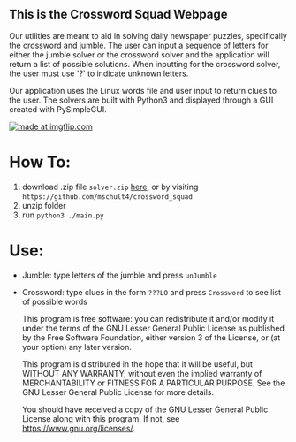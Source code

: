 ## This is the Crossword Squad Webpage

Our utilities are meant to aid in solving daily newspaper puzzles, specifically the crossword and jumble. The user can input a sequence of letters for either the jumble solver or the crossword solver and the application will return a list of possible solutions. When inputting for the crossword solver, the user must use '?' to indicate unknown letters. 


Our application uses the Linux words file and user input to return clues to the user. The solvers are built with Python3 and displayed through a GUI created with PySimpleGUI.  

<a href="https://imgflip.com/gif/30jd0v"><img src="https://i.imgflip.com/30jd0v.gif" title="made at imgflip.com"/></a>

How To:
=======
1. download .zip file `solver.zip` <a href="https://github.com/mschult4/crossword_squad/raw/master/solver.zip">here</a>, or by visiting `https://github.com/mschult4/crossword_squad` 
2. unzip folder
3. run `python3 ./main.py`

Use:
====
- Jumble: type letters of the jumble and press `unJumble`
- Crossword: type clues in the form `???LO` and press `Crossword` to see list of possible words




    This program is free software: you can redistribute it and/or modify
    it under the terms of the GNU Lesser General Public License as published by
    the Free Software Foundation, either version 3 of the License, or
    (at your option) any later version.

    This program is distributed in the hope that it will be useful,
    but WITHOUT ANY WARRANTY; without even the implied warranty of
    MERCHANTABILITY or FITNESS FOR A PARTICULAR PURPOSE.  See the
    GNU Lesser General Public License for more details.

    You should have received a copy of the GNU Lesser General Public License
    along with this program.  If not, see <https://www.gnu.org/licenses/>.

